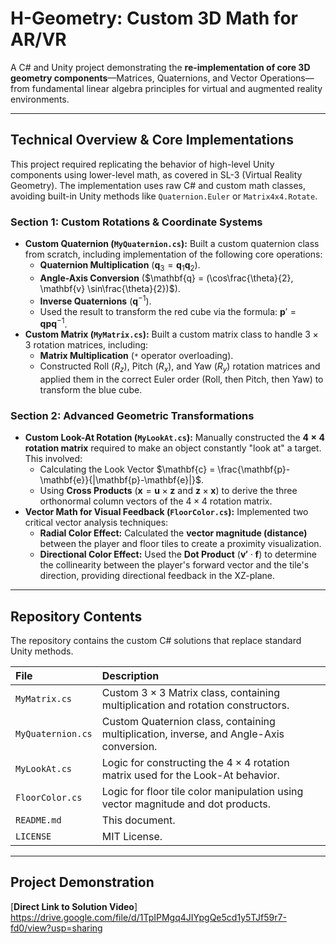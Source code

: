 # H-Geometry: Custom 3D Math for AR/VR

A C\# and Unity project demonstrating the **re-implementation of core 3D geometry components**—Matrices, Quaternions, and Vector Operations—from fundamental linear algebra principles for virtual and augmented reality environments.

---

## Technical Overview & Core Implementations

This project required replicating the behavior of high-level Unity components using lower-level math, as covered in SL-3 (Virtual Reality Geometry). The implementation uses raw C\# and custom math classes, avoiding built-in Unity methods like `Quaternion.Euler` or `Matrix4x4.Rotate`.

### Section 1: Custom Rotations & Coordinate Systems

* **Custom Quaternion (`MyQuaternion.cs`):** Built a custom quaternion class from scratch, including implementation of the following core operations:
    * **Quaternion Multiplication** ($\mathbf{q}_3 = \mathbf{q}_1 \mathbf{q}_2$).
    * **Angle-Axis Conversion** ($\mathbf{q} = (\cos\frac{\theta}{2}, \mathbf{v} \sin\frac{\theta}{2})$).
    * **Inverse Quaternions** ($\mathbf{q}^{-1}$).
    * Used the result to transform the red cube via the formula: $\mathbf{p}' = \mathbf{q} \mathbf{p} \mathbf{q}^{-1}$.
* **Custom Matrix (`MyMatrix.cs`):** Built a custom matrix class to handle $3 \times 3$ rotation matrices, including:
    * **Matrix Multiplication** (`*` operator overloading).
    * Constructed Roll ($R_z$), Pitch ($R_x$), and Yaw ($R_y$) rotation matrices and applied them in the correct Euler order (Roll, then Pitch, then Yaw) to transform the blue cube.

### Section 2: Advanced Geometric Transformations

* **Custom Look-At Rotation (`MyLookAt.cs`):** Manually constructed the **$4 \times 4$ rotation matrix** required to make an object constantly "look at" a target. This involved:
    * Calculating the Look Vector $\mathbf{c} = \frac{\mathbf{p}-\mathbf{e}}{|\mathbf{p}-\mathbf{e}|}$.
    * Using **Cross Products** ($\mathbf{x} = \mathbf{u} \times \mathbf{z}$ and $\mathbf{z} \times \mathbf{x}$) to derive the three orthonormal column vectors of the $4 \times 4$ rotation matrix.
* **Vector Math for Visual Feedback (`FloorColor.cs`):** Implemented two critical vector analysis techniques:
    * **Radial Color Effect:** Calculated the **vector magnitude (distance)** between the player and floor tiles to create a proximity visualization.
    * **Directional Color Effect:** Used the **Dot Product** ($\mathbf{v'} \cdot \mathbf{f}$) to determine the collinearity between the player's forward vector and the tile's direction, providing directional feedback in the XZ-plane.

---

## Repository Contents

The repository contains the custom C\# solutions that replace standard Unity methods.

| File | Description |
| :--- | :--- |
| `MyMatrix.cs` | Custom $3 \times 3$ Matrix class, containing multiplication and rotation constructors. |
| `MyQuaternion.cs` | Custom Quaternion class, containing multiplication, inverse, and Angle-Axis conversion. |
| `MyLookAt.cs` | Logic for constructing the $4 \times 4$ rotation matrix used for the Look-At behavior. |
| `FloorColor.cs` | Logic for floor tile color manipulation using vector magnitude and dot products. |
| `README.md` | This document. |
| `LICENSE` | MIT License. |

---

## Project Demonstration

[**Direct Link to Solution Video**]
https://drive.google.com/file/d/1TpIPMgq4JIYpgQe5cd1y5TJf59r7-fd0/view?usp=sharing 
